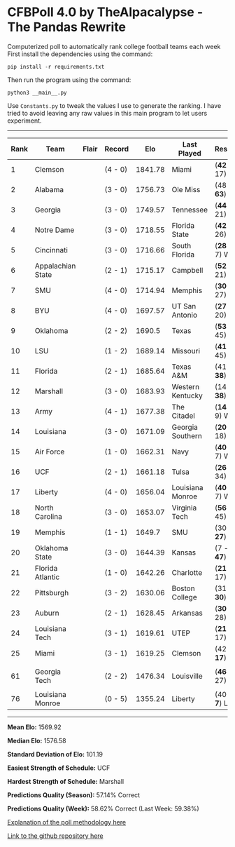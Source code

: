 # CFBPoll 4.0 by TheAlpacalypse - The Pandas Rewrite

Computerized poll to automatically rank college football teams each week
First install the dependencies using the command:

`pip install -r requirements.txt`

Then run the program using the command:

`python3 __main__.py`

Use `Constants.py` to tweak the values I use to generate the ranking. I have tried to avoid leaving any raw values in this main program to let users experiment.

---
|Rank|Team|Flair|Record|Elo|Last Played|Result|Change|
|---|---|---|---|---|---|---|---|
| 1 | Clemson | [](#f/clemson) | (4 - 0) | 1841.78 | Miami | (**42** - 17) W | 19.27 |
| 2 | Alabama | [](#f/alabama) | (3 - 0) | 1756.73 | Ole Miss | (48 - **63**) W | 16.7 |
| 3 | Georgia | [](#f/georgia) | (3 - 0) | 1749.57 | Tennessee | (**44** - 21) W | 25.36 |
| 4 | Notre Dame | [](#f/notredame) | (3 - 0) | 1718.55 | Florida State | (**42** - 26) W | 18.97 |
| 5 | Cincinnati | [](#f/cincinnati) | (3 - 0) | 1716.66 | South Florida | (**28** - 7) W | 18.63 |
| 6 | Appalachian State | [](#f/appalachianstate) | (2 - 1) | 1715.17 | Campbell | (**52** - 21) W | 59.83 |
| 7 | SMU | [](#f/smu) | (4 - 0) | 1714.94 | Memphis | (**30** - 27) W | 13.66 |
| 8 | BYU | [](#f/byu) | (4 - 0) | 1697.57 | UT San Antonio | (**27** - 20) W | 12.31 |
| 9 | Oklahoma | [](#f/oklahoma) | (2 - 2) | 1690.5 | Texas | (**53** - 45) W | 20.87 |
| 10 | LSU | [](#f/lsu) | (1 - 2) | 1689.14 | Missouri | (**41** - 45) L | -28.4 |
| 11 | Florida | [](#f/florida) | (2 - 1) | 1685.64 | Texas A&M | (41 - **38**) L | -19.95 |
| 12 | Marshall | [](#f/marshall) | (3 - 0) | 1683.93 | Western Kentucky | (14 - **38**) W | 29.51 |
| 13 | Army | [](#f/army) | (4 - 1) | 1677.38 | The Citadel | (**14** - 9) W | 29.93 |
| 14 | Louisiana | [](#f/louisiana) | (3 - 0) | 1671.09 | Georgia Southern | (**20** - 18) W | 8.43 |
| 15 | Air Force | [](#f/airforce) | (1 - 0) | 1662.31 | Navy | (**40** - 7) W | 32.54 |
| 16 | UCF | [](#f/ucf) | (2 - 1) | 1661.18 | Tulsa | (**26** - 34) L | -39.3 |
| 17 | Liberty | [](#f/liberty) | (4 - 0) | 1656.04 | Louisiana Monroe | (**40** - 7) W | 14.44 |
| 18 | North Carolina | [](#f/northcarolina) | (3 - 0) | 1653.07 | Virginia Tech | (**56** - 45) W | 27.04 |
| 19 | Memphis | [](#f/memphis) | (1 - 1) | 1649.7 | SMU | (30 - **27**) L | -13.66 |
| 20 | Oklahoma State | [](#f/oklahomastate) | (3 - 0) | 1644.39 | Kansas | (7 - **47**) W | 25.01 |
| 21 | Florida Atlantic | [](#f/fau) | (1 - 0) | 1642.26 | Charlotte | (**21** - 17) W | 11.26 |
| 22 | Pittsburgh | [](#f/pittsburgh) | (3 - 2) | 1630.06 | Boston College | (31 - **30**) L | -9.02 |
| 23 | Auburn | [](#f/auburn) | (2 - 1) | 1628.45 | Arkansas | (**30** - 28) W | 6.66 |
| 24 | Louisiana Tech | [](#f/louisianatech) | (3 - 1) | 1619.61 | UTEP | (**21** - 17) W | 10.9 |
| 25 | Miami | [](#f/miami) | (3 - 1) | 1619.25 | Clemson | (42 - **17**) L | -19.27 |
|||||||||
| 61 | Georgia Tech | [](#f/georgiatech) | (2 - 2) | 1476.34 | Louisville | (**46** - 27) W | 40.95 |
|||||||||
| 76 | Louisiana Monroe | [](#f/ulm) | (0 - 5) | 1355.24 | Liberty | (40 - **7**) L | -14.44 |

---

**Mean Elo:** 1569.92

**Median Elo:** 1576.58

**Standard Deviation of Elo:** 101.19

**Easiest Strength of Schedule:** UCF

**Hardest Strength of Schedule:** Marshall

**Predictions Quality (Season):** 57.14% Correct

**Predictions Quality (Week):** 58.62% Correct (Last Week: 59.38%)

[Explanation of the poll methodology here](https://www.reddit.com/user/TehAlpacalypse/comments/dwfsfi/cfb_poll_30_oops/)

[Link to the github repository here](https://github.com/ChangedNameTo/CFBPoll)

